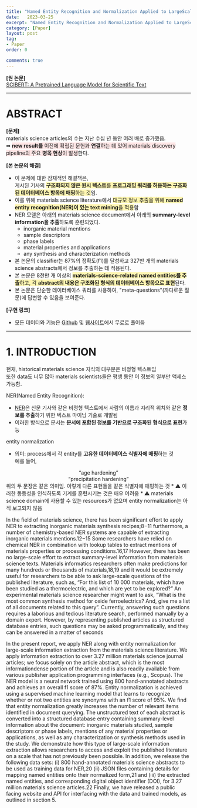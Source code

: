 ```yaml
---
title: "Named Entity Recognition and Normalization Applied to LargeScale Information Extraction from the Materials Science Literature 정리"
date:   2023-03-25
excerpt: "Named Entity Recognition and Normalization Applied to LargeScale Information Extraction from the Materials Science Literature paper review"
category: [Paper]
layout: post
tag:
- Paper
order: 0

comments: true
---
```




**[원 논문]**     
[SCIBERT: A Pretrained Language Model for Scientific Text](https://arxiv.org/pdf/1903.10676.pdf)

-----


# ABSTRACT
**[문제]**  
materials science articles의 수는 지난 수십 년 동안 여러 배로 증가했음.    
➡ <span style="background-color:#FFE6E6">**new result를** 이전에 확립된 문헌과 **연결**하는 데 있어 materials discovery pipeline의 주요 **병목 현상**이 발생</span>한다.    

**[본 논문의 해결]**    
* 이 문제에 대한 잠재적인 해결책은,  
게시된 기사의 <span style="background-color:#fff5b1">**구조화되지 않은 원시 텍스트**를 **프로그래밍 쿼리를 허용하는 구조화된 데이터베이스 항목에 매핑**하는 것</span>임.      
* 이를 위해 materials science literature에서 <span style="background-color:#fff5b1">대규모 정보 추출을 위해 **named entity recognition(NER)이 있는 text mining**을 적용</span>함    
* NER 모델은 아래의 materials science document에서 아래의 **summary-level information을 추출**하도록 훈련되었다.     
    * inorganic material mentions    
    * sample descriptors     
    * phase labels       
    * material properties and applications        
    * any synthesis and characterization methods 
* 본 논문의 classifier는 87%의 정확도(f1)를 달성하고 327만 개의 materials science abstracts에서 정보를 추출하는 데 적용된다.      
* 본 논문은 8천만 개 이상의 <span style="background-color:#fff5b1">**materials-science-related named entities를 추출**하고, 각 **abstract의 내용은 구조화된 형식의 데이터베이스 항목으로 표현**</span>된다.       
* 본 논문은 단순한 데이터베이스 쿼리를 사용하여, "meta-questions"(까다로운 질문)에 답변할 수 있음을 보여준다.     


**[구현 링크]**     
* 모든 데이터와 기능은 [Github](http://matscholar.com) 및 [웹사이트](https://github.com/materialsintelligence/matscholar)에서 무료로 풀어둠    


-----

# 1. INTRODUCTION

현재, historical materials science 지식의 대부분은 비정형 텍스트임    
또한 data도 너무 많아 materials scientists들은 평생 동안 이 정보의 일부만 액세스 가능함.     


NER(Named Entity Recognition):     
* [NER](https://wikidocs.net/30682)은 신문 기사와 같은 비정형 텍스트에서 사람의 이름과 지리적 위치와 같은 **정보를 추출**하기 위한 텍스트 마이닝 기술로 개발됨    
* 이러한 방식으로 문서는 **문서에 포함된 정보를 기반으로 구조화된 형식으로 표현**가능      



entity normalization     
* 의미: process에서 각 entity를 **고유한 데이터베이스 식별자에 매핑**하는 것       
예를 들어,        
<center>“age hardening”</center>  
<center>“precipitation hardening”</center>    
위의 두 문장은 같은 의미임. 이렇게 다른 표현들을 같은 식별자에 매핑하는 것               
* ⚠️ 이러한 동등성을 인식하도록 기계를 훈련시키는 것은 매우 어려움     
* ⚠️ materials science domain에 사용할 수 있는 resources가 없으며 entity normalization는 아직 보고되지 않음      




In the field of materials science, there has been significant
effort to apply NER to extracting inorganic materials synthesis
recipes;8−11 furthermore, a number of chemistry-based NER
systems are capable of extracting inorganic materials
mentions.12−15 Some researchers have relied on chemical
NER in combination with lookup tables to extract mentions of
materials properties or processing conditions.16,17 However,
there has been no large-scale effort to extract summary-level
information from materials science texts. Materials informatics
researchers often make predictions for many hundreds or
thousands of materials,18,19 and it would be extremely useful
for researchers to be able to ask large-scale questions of the
published literature, such as, “For this list of 10 000 materials,
which have been studied as a thermoelectric, and which are yet
to be explored?” An experimental materials science researcher
might want to ask, “What is the most common synthesis
method for oxide ferroelectrics? And, give me a list of all
documents related to this query”. Currently, answering such
questions requires a laborious and tedious literature search,
performed manually by a domain expert. However, by
representing published articles as structured database entries,
such questions may be asked programmatically, and they can
be answered in a matter of seconds



In the present report, we apply NER along with entity
normalization for large-scale information extraction from the
materials science literature. We apply information extraction to
over 3.27 million materials science journal articles; we focus
solely on the article abstract, which is the most informationdense portion of the article and is also readily available from
various publisher application programming interfaces (e.g.,
Scopus). The NER model is a neural network trained using
800 hand-annotated abstracts and achieves an overall f1 score
of 87%. Entity normalization is achieved using a supervised
machine learning model that learns to recognize whether or
not two entities are synonyms with an f1 score of 95%. We find
that entity normalization greatly increases the number of
relevant items identified in document querying. The
unstructured text of each abstract is converted into a structured
database entry containing summary-level information about
the document: inorganic materials studied, sample descriptors
or phase labels, mentions of any material properties or
applications, as well as any characterization or synthesis
methods used in the study. We demonstrate how this type of
large-scale information extraction allows researchers to access
and exploit the published literature on a scale that has not
previously been possible. In addition, we release the following
data sets: (i) 800 hand-annotated materials science abstracts to
be used as training data for NER,20 (ii) JSON files containing
details for mapping named entities onto their normalized
form,21 and (iii) the extracted named entities, and corresponding digital object identifier (DOI), for 3.27 million materials
science articles.22 Finally, we have released a public facing
website and API for interfacing with the data and trained
models, as outlined in section 5.










































